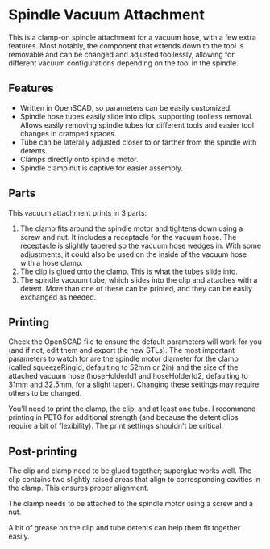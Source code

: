 # Spindle Vacuum Attachment

This is a clamp-on spindle attachment for a vacuum hose, with a few extra features.  Most notably, the component that extends down to the tool is removable and can be changed and adjusted toollessly, allowing for different vacuum configurations depending on the tool in the spindle.

## Features

* Written in OpenSCAD, so parameters can be easily customized.
* Spindle hose tubes easily slide into clips, supporting toolless removal.  Allows easily removing spindle tubes for different tools and easier tool changes in cramped spaces.
* Tube can be laterally adjusted closer to or farther from the spindle with detents.
* Clamps directly onto spindle motor.
* Spindle clamp nut is captive for easier assembly.

## Parts

This vacuum attachment prints in 3 parts:

1. The clamp fits around the spindle motor and tightens down using a screw and nut.  It includes a receptacle for the vacuum hose.  The receptacle is slightly tapered so the vacuum hose wedges in.  With some adjustments, it could also be used on the inside of the vacuum hose with a hose clamp.
2. The clip is glued onto the clamp.  This is what the tubes slide into.
3. The spindle vacuum tube, which slides into the clip and attaches with a detent.  More than one of these can be printed, and they can be easily exchanged as needed.

## Printing

Check the OpenSCAD file to ensure the default parameters will work for you (and if not, edit them and export the new STLs).  The most important parameters to watch for are the spindle motor diameter for the clamp (called squeezeRingId, defaulting to 52mm or 2in) and the size of the attached vacuum hose (hoseHolderId1 and hoseHolderId2, defaulting to 31mm and 32.5mm, for a slight taper).  Changing these settings may require others to be changed.

You'll need to print the clamp, the clip, and at least one tube.  I recommend printing in PETG for additional strength (and because the detent clips require a bit of flexibility).  The print settings shouldn't be critical.

## Post-printing

The clip and clamp need to be glued together; superglue works well.  The clip contains two slightly raised areas that align to corresponding cavities in the clamp.  This ensures proper alignment.

The clamp needs to be attached to the spindle motor using a screw and a nut.

A bit of grease on the clip and tube detents can help them fit together easily.

